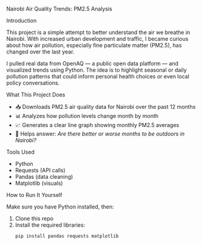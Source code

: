 
 Nairobi Air Quality Trends: PM2.5 Analysis

 Introduction

This project is a simple attempt to better understand the air we breathe in Nairobi. With increased urban development and traffic, I became curious about how air pollution, especially fine particulate matter (PM2.5), has changed over the last year.

I pulled real data from OpenAQ — a public open data platform — and visualized trends using Python. The idea is to highlight seasonal or daily pollution patterns that could inform personal health choices or even local policy conversations.

 What This Project Does

- 📥 Downloads PM2.5 air quality data for Nairobi over the past 12 months  
- 📊 Analyzes how pollution levels change month by month  
- 📈 Generates a clear line graph showing monthly PM2.5 averages  
- 🧠 Helps answer: *Are there better or worse months to be outdoors in Nairobi?*

 Tools Used

- Python
- Requests (API calls)
- Pandas (data cleaning)
- Matplotlib (visuals)

 How to Run It Yourself

Make sure you have Python installed, then:

1. Clone this repo
2. Install the required libraries:
   ```bash
   pip install pandas requests matplotlib
